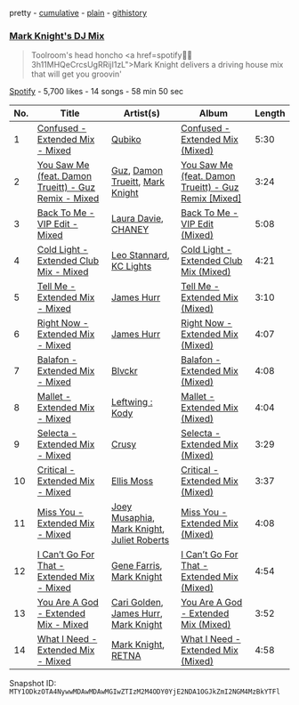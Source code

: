 pretty - [cumulative](/playlists/cumulative/37i9dQZF1DWUbKXPE8a2j2.md) - [plain](/playlists/plain/37i9dQZF1DWUbKXPE8a2j2) - [githistory](https://github.githistory.xyz/mackorone/spotify-playlist-archive/blob/main/playlists/plain/37i9dQZF1DWUbKXPE8a2j2)

### [Mark Knight's DJ Mix](https://open.spotify.com/playlist/37i9dQZF1DWUbKXPE8a2j2)

> Toolroom's head honcho <a href=spotify:artist:3h11MHQeCrcsUgRRijI1zL">Mark Knight</a> delivers a driving house mix that will get you groovin'

[Spotify](https://open.spotify.com/user/spotify) - 5,700 likes - 14 songs - 58 min 50 sec

| No. | Title | Artist(s) | Album | Length |
|---|---|---|---|---|
| 1 | [Confused \- Extended Mix \- Mixed](https://open.spotify.com/track/1UUtOz9EquSzbXNzee1fP4) | [Qubiko](https://open.spotify.com/artist/7GklfVLAXAgRjh6Y0yOgMq) | [Confused \- Extended Mix \(Mixed\)](https://open.spotify.com/album/5BnGtTqGNRTnk3fUxCe9kF) | 5:30 |
| 2 | [You Saw Me \(feat\. Damon Trueitt\) \- Guz Remix \- Mixed](https://open.spotify.com/track/2WI2fwtTlsuTRzHjcc0GxA) | [Guz](https://open.spotify.com/artist/2T86EVnDCP64EaVKRXIcRx), [Damon Trueitt](https://open.spotify.com/artist/00TSU8ZyeaRjUvvCOwbJey), [Mark Knight](https://open.spotify.com/artist/3h11MHQeCrcsUgRRijI1zL) | [You Saw Me \(feat\. Damon Trueitt\) \- Guz Remix \[Mixed\]](https://open.spotify.com/album/5xygjOGJNN9wBOysLHSwwH) | 3:24 |
| 3 | [Back To Me \- VIP Edit \- Mixed](https://open.spotify.com/track/3SvliUqyMczQvAVd6nLZgb) | [Laura Davie](https://open.spotify.com/artist/6M3bolFum1y8rBbrubby1f), [CHANEY](https://open.spotify.com/artist/2dUjApyXX9UqIsFGzoHyhX) | [Back To Me \- VIP Edit \(Mixed\)](https://open.spotify.com/album/07H3EGFIlSXUc4ZbpWXMDI) | 5:08 |
| 4 | [Cold Light \- Extended Club Mix \- Mixed](https://open.spotify.com/track/6M94WNcSqOZEDW5cpjTke3) | [Leo Stannard](https://open.spotify.com/artist/37fzXndf2fxVrk7qarhyo0), [KC Lights](https://open.spotify.com/artist/0bUZrFj7rstq07E4iAJHgZ) | [Cold Light \- Extended Club Mix \(Mixed\)](https://open.spotify.com/album/48JeYYxlLfz3qBH5YMCSGP) | 4:21 |
| 5 | [Tell Me \- Extended Mix \- Mixed](https://open.spotify.com/track/3OEXX26mgUy1wNXyYSFyUM) | [James Hurr](https://open.spotify.com/artist/2g9i2kA0jUr6sfAT28l2vL) | [Tell Me \- Extended Mix \(Mixed\)](https://open.spotify.com/album/3qPNMsjz4UXcrkw4gbMz5V) | 3:10 |
| 6 | [Right Now \- Extended Mix \- Mixed](https://open.spotify.com/track/2QWgikuYEHmi1YaXklGgpR) | [James Hurr](https://open.spotify.com/artist/2g9i2kA0jUr6sfAT28l2vL) | [Right Now \- Extended Mix \(Mixed\)](https://open.spotify.com/album/3ZgMR4jLSkuGeJmNopaHCH) | 4:07 |
| 7 | [Balafon \- Extended Mix \- Mixed](https://open.spotify.com/track/30dtgxzIh5zDBYJVKHfYOi) | [Blvckr](https://open.spotify.com/artist/1Uh9u2rcNvMsoYgbgBsj6y) | [Balafon \- Extended Mix \(Mixed\)](https://open.spotify.com/album/0iV4a9Na1Jjx5xZ5VLVrsv) | 4:08 |
| 8 | [Mallet \- Extended Mix \- Mixed](https://open.spotify.com/track/3eAherOMNpc93EouGpxiSS) | [Leftwing : Kody](https://open.spotify.com/artist/7eYXtOjJGhrM16cK2hRmnR) | [Mallet \- Extended Mix \(Mixed\)](https://open.spotify.com/album/6SjwoZYon6rKTUkRfXKxV0) | 4:04 |
| 9 | [Selecta \- Extended Mix \- Mixed](https://open.spotify.com/track/2Bmx6aL68W1YTEHowX6nrk) | [Crusy](https://open.spotify.com/artist/6oIoaURalGEtkYTswOLoft) | [Selecta \- Extended Mix \(Mixed\)](https://open.spotify.com/album/2Dgm0QnWc08e2451yxHtJE) | 3:29 |
| 10 | [Critical \- Extended Mix \- Mixed](https://open.spotify.com/track/7bMr8u87KRAfZvx5gwVBWL) | [Ellis Moss](https://open.spotify.com/artist/0XOfJ1JJXwMVJG26ZZj3UQ) | [Critical \- Extended Mix \(Mixed\)](https://open.spotify.com/album/59IjSPJEyGZbLKkxw8d80i) | 3:37 |
| 11 | [Miss You \- Extended Mix \- Mixed](https://open.spotify.com/track/2fyIWeqGYQZZvcw7XVG6LO) | [Joey Musaphia](https://open.spotify.com/artist/0c7D7NqZIsm1AKPJG58mWA), [Mark Knight](https://open.spotify.com/artist/3h11MHQeCrcsUgRRijI1zL), [Juliet Roberts](https://open.spotify.com/artist/0oZwvxvXOK7NVV6iqExiU5) | [Miss You \- Extended Mix \(Mixed\)](https://open.spotify.com/album/6rKrRcp7mj0LCORJCVpfPd) | 4:08 |
| 12 | [I Can’t Go For That \- Extended Mix \- Mixed](https://open.spotify.com/track/6ND3VYfRPOGXbxJeH07nbP) | [Gene Farris](https://open.spotify.com/artist/49qOEODA3n8HiVUY4uwJbU), [Mark Knight](https://open.spotify.com/artist/3h11MHQeCrcsUgRRijI1zL) | [I Can’t Go For That \- Extended Mix \(Mixed\)](https://open.spotify.com/album/4fnn08duxocb2hRq4lMPU8) | 4:54 |
| 13 | [You Are A God \- Extended Mix \- Mixed](https://open.spotify.com/track/31U8NehP5irC1fSk4atcSk) | [Cari Golden](https://open.spotify.com/artist/3M2wBPMgou1UoOONLwqgVp), [James Hurr](https://open.spotify.com/artist/2g9i2kA0jUr6sfAT28l2vL), [Mark Knight](https://open.spotify.com/artist/3h11MHQeCrcsUgRRijI1zL) | [You Are A God \- Extended Mix \(Mixed\)](https://open.spotify.com/album/16K15dJQXTIvrbp6jBwhI3) | 3:52 |
| 14 | [What I Need \- Extended Mix \- Mixed](https://open.spotify.com/track/2ZdrZuEW65gnYfNPlvIDPK) | [Mark Knight](https://open.spotify.com/artist/3h11MHQeCrcsUgRRijI1zL), [RETNA](https://open.spotify.com/artist/4GlYRE9Z9Uuo22oMUlWRAz) | [What I Need \- Extended Mix \(Mixed\)](https://open.spotify.com/album/6UHwDcxIK36cd380QjfetE) | 4:58 |

Snapshot ID: `MTY1ODkzOTA4NywwMDAwMDAwMGIwZTIzM2M4ODY0YjE2NDA1OGJkZmI2NGM4MzBkYTFl`
